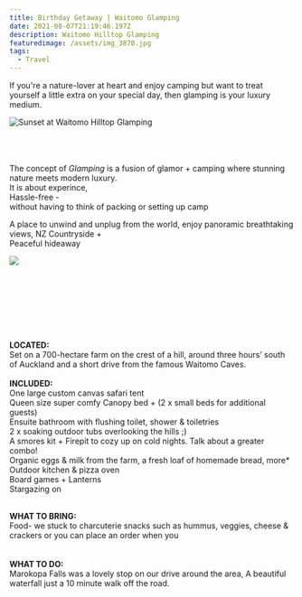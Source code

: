 ```yaml
---
title: Birthday Getaway | Waitomo Glamping
date: 2021-08-07T21:19:46.197Z
description: Waitomo Hilltop Glamping
featuredimage: /assets/img_3870.jpg
tags:
  - Travel
---
```

If you're a nature-lover at heart and enjoy camping but want to treat yourself a little extra on your special day, then glamping is your luxury medium. 

![](/assets/dji_0147.jpg "Sunset at Waitomo Hilltop Glamping")

\
\
\
The concept of *Glamping* is a fusion of glamor + camping where stunning nature meets modern luxury. \
It is about experince, \
Hassle-free - \
without having to think of packing or setting up camp

A place to unwind and unplug from the world, enjoy panoramic breathtaking views, NZ Countryside + \
Peaceful hideaway 

![](/assets/img_4084.jpg)

\
\
\
\
\
\
\
**LOCATED:** \
Set on a 700-hectare farm on the crest of a hill, around three hours’ south of Auckland and a short drive from the famous Waitomo Caves.\
\
**INCLUDED:** \
One large custom canvas safari tent\
Queen size super comfy Canopy bed + (2 x small beds for additional guests)\
Ensuite bathroom with flushing toilet, shower & toiletries\
2 x soaking outdoor tubs overlooking the hills ;) \
A smores kit + Firepit to cozy up on cold nights. Talk about a greater combo! \
Organic eggs & milk from the farm, a fresh loaf of homemade bread, more* \
Outdoor kitchen & pizza oven\
Board games + Lanterns \
Stargazing on 

\
**WHAT TO BRING:** \
Food- we stuck to charcuterie snacks such as hummus, veggies, cheese & crackers or you can place an order when you \
\
\
**WHAT TO DO:** \
Marokopa Falls was a lovely stop on our drive around the area, A beautiful waterfall just a 10 minute walk off the road.